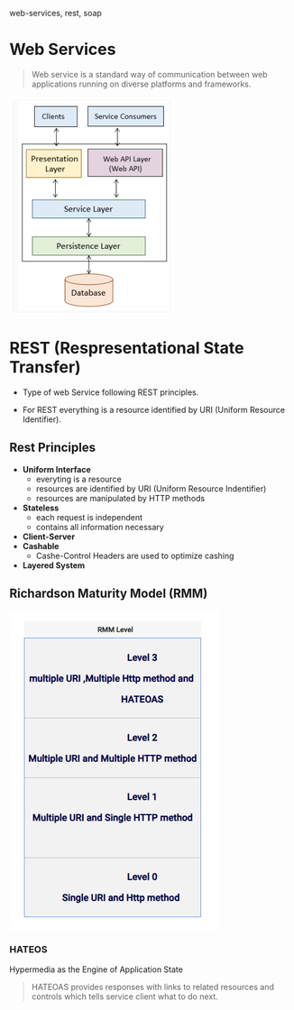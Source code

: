 web-services, rest, soap

# Web Services
> Web service is a standard way of communication between web applications running on diverse platforms and frameworks.

![Web Service Types](images/webServices.png)


# REST (Respresentational State Transfer)

- Type of web Service following REST principles.

- For REST everything is a resource identified by URI (Uniform Resource Identifier).

## Rest Principles
- **Uniform Interface**
    - everyting is a resource
    - resources are identified by URI (Uniform Resource Indentifier)
    - resources are manipulated by HTTP methods
- **Stateless**
    - each request is independent
    - contains all information necessary
- **Client-Server**
- **Cashable**
    - Cashe-Control Headers are used to optimize cashing
- **Layered System**


## Richardson Maturity Model (RMM)

![Richardson Maturity Model (RMM)](images/rmm.png)

### HATEOS
Hypermedia as the Engine of Application State

>HATEOAS provides responses with links to related resources and controls which tells service client what to do next.